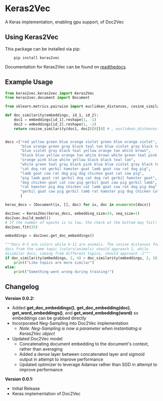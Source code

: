 # Keras2Vec
A Keras implementation, enabling gpu support, of Doc2Vec

## Using Keras2Vec
This package can be installed via pip:
        
        pip install keras2vec

Documentation for Keras2Vec can be found on [readthedocs](https://keras2vec.readthedocs.io/en/latest/).

## Example Usage
```python
from keras2vec.keras2vec import Keras2Vec
from keras2vec.document import Document

from sklearn.metrics.pairwise import euclidean_distances, cosine_similarity

def doc_similarity(embeddings, id_1, id_2):
    doc1 = embeddings[id_1].reshape(1, -1)
    doc2 = embeddings[id_2].reshape(1, -1)
    return cosine_similarity(doc1, doc2)[0][0] # , euclidean_distances(doc1, doc2)


docs =["red yellow green blue orange violet green blue orange violet",
       "blue orange green gray black teal tan blue violet gray black teal",
       "blue violet gray black teal yellow orange tan white brown",
       "black blue yellow orange tan white brown white green teal pink blue",
       "orange pink blue white yellow black black teal tan",
       "white green teal gray black pink blue blue violet gray black teal yellow",
       "cat dog rat gerbil hamster goat lamb goat cow rat dog pig",
       "lamb goat cow rat dog pig dog chicken goat cat cow pig",
       "pig lamb goat rat gerbil dog cat dog rat gerbil hamster goat",
       "dog chicken goat cat cow pig gerbil goat cow pig gerbil lamb",
       "rat hamster pig dog chicken cat lamb goat cow rat dog pig dog",
       "gerbil goat cow pig gerbil lamb rat hamster pig dog chicken cat"
       ]

keras_docs = [Document(ix, [], doc) for ix, doc in enumerate(docs)]

doc2vec = Keras2Vec(keras_docs, embedding_size=24, seq_size=1)
doc2vec.build_model()
# If the number of epochs is to low, the check at the bottom may fail!
doc2vec.fit(25)

embeddings = doc2vec.get_doc_embeddings()

"""Docs 0-5 are colors while 6-11 are animals. The cosine distances for
docs from the same topic (colors/animals) should approach 1, while
disimilar docs, coming from different topics, should approach -1"""
if doc_similarity(embeddings, 2, 4) > doc_similarity(embeddings, 2, 10):
    print("Like topics are more similar")
else:
    print("Something went wrong during training!")
```

## Changelog
**Version 0.0.2:**
 - Added **get_doc_embeddings()**, **get_doc_embedding(doc)**, **get_word_embeddings()**, and **get_word_embedding(word)** so embeddings can be grabbed directly
 - Incorporated Neg-Sampling into Doc2Vec implementation
   - *Note: Neg-Sampling is now a parameter when instantiatng a Keras2Vec object*
 - Updated Doc2Vec model
   - Concatenating document embedding to the document's context, rather than averaging
   - Added a dense layer between concatenated layer and sigmoid output in attempt to improve performance
   - Updated optimizer to leverage Adamax rather than SGD in attempt to improve performance

**Version 0.0.1:**
 - Initial Release
 - Keras implementation of Doc2Vec